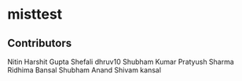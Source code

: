 # misttest

## Contributors

Nitin
Harshit Gupta
Shefali 
dhruv10 
Shubham Kumar
Pratyush Sharma
Ridhima Bansal
Shubham Anand
Shivam kansal
